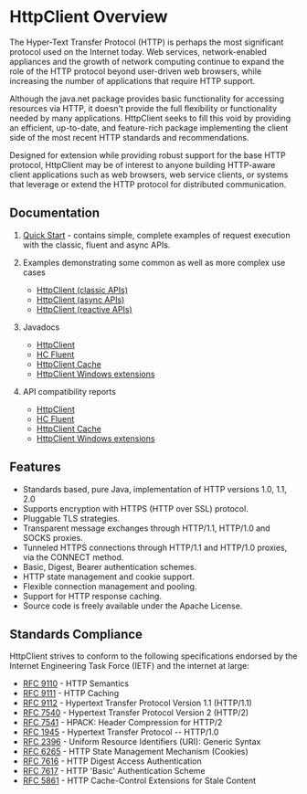 <!--
    Licensed to the Apache Software Foundation (ASF) under one
    or more contributor license agreements.  See the NOTICE file
    distributed with this work for additional information
    regarding copyright ownership.  The ASF licenses this file
    to you under the Apache License, Version 2.0 (the
    "License"); you may not use this file except in compliance
    with the License.  You may obtain a copy of the License at
    
      http://www.apache.org/licenses/LICENSE-2.0
    
    Unless required by applicable law or agreed to in writing,
    software distributed under the License is distributed on an
    "AS IS" BASIS, WITHOUT WARRANTIES OR CONDITIONS OF ANY
    KIND, either express or implied.  See the License for the
    specific language governing permissions and limitations
    under the License.
-->

HttpClient Overview
===================

The Hyper-Text Transfer Protocol (HTTP) is perhaps the most significant protocol used on the Internet today. Web
services, network-enabled appliances and the growth of network computing continue to expand the role of the HTTP
protocol beyond user-driven web browsers, while increasing the number of applications that require HTTP support.

Although the java.net package provides basic functionality for accessing resources via HTTP, it doesn't provide the full
flexibility or functionality needed by many applications. HttpClient seeks to fill this void by providing an efficient,
up-to-date, and feature-rich package implementing the client side of the most recent HTTP standards and recommendations.

Designed for extension while providing robust support for the base HTTP protocol, HttpClient may be of interest to
anyone building HTTP-aware client applications such as web browsers, web service clients, or systems that leverage or
extend the HTTP protocol for distributed communication.

Documentation
-------------

1. [Quick Start](quickstart.md) - contains simple, complete examples of request execution with the classic, fluent and
   async APIs.
1. Examples demonstrating some common as well as more complex use cases

    * [HttpClient (classic APIs)](examples.md)
    * [HttpClient (async APIs)](examples-async.md)
    * [HttpClient (reactive APIs)](examples-reactive.md)

1. Javadocs

    * [HttpClient](./current/httpclient5/apidocs/)
    * [HC Fluent](./current/httpclient5-fluent/apidocs/)
    * [HttpClient Cache](./current/httpclient5-cache/apidocs/)
    * [HttpClient Windows extensions](./current/httpclient5-win/apidocs/)

1. API compatibility reports

    * [HttpClient](./current/httpclient5/japicmp.html)
    * [HC Fluent](./current/httpclient5-fluent/japicmp.html)
    * [HttpClient Cache](./current/httpclient5-cache/japicmp.html)
    * [HttpClient Windows extensions](./current/httpclient5-win/japicmp.html)

Features
--------

- Standards based, pure Java, implementation of HTTP versions 1.0, 1.1, 2.0
- Supports encryption with HTTPS (HTTP over SSL) protocol.
- Pluggable TLS strategies.
- Transparent message exchanges through HTTP/1.1, HTTP/1.0 and SOCKS proxies.
- Tunneled HTTPS connections through HTTP/1.1 and HTTP/1.0 proxies, via the CONNECT method.
- Basic, Digest, Bearer authentication schemes.
- HTTP state management and cookie support.
- Flexible connection management and pooling.
- Support for HTTP response caching.
- Source code is freely available under the Apache License.

Standards Compliance
--------------------

HttpClient strives to conform to the following specifications endorsed by the Internet Engineering Task Force (IETF) and
the internet at large:

- [RFC 9110](https://datatracker.ietf.org/doc/html/rfc9110) - HTTP Semantics
- [RFC 9111](https://datatracker.ietf.org/doc/html/rfc9111) - HTTP Caching
- [RFC 9112](https://datatracker.ietf.org/doc/html/rfc9112) - Hypertext Transfer Protocol Version 1.1 (HTTP/1.1)
- [RFC 7540](https://datatracker.ietf.org/doc/html/rfc7540) - Hypertext Transfer Protocol Version 2 (HTTP/2)
- [RFC 7541](https://datatracker.ietf.org/doc/html/rfc7541) - HPACK: Header Compression for HTTP/2
- [RFC 1945](https://datatracker.ietf.org/doc/html/rfc1945) - Hypertext Transfer Protocol -- HTTP/1.0
- [RFC 2396](https://datatracker.ietf.org/doc/html/rfc2396) - Uniform Resource Identifiers (URI): Generic Syntax
- [RFC 6265](https://datatracker.ietf.org/doc/html/rfc6265) - HTTP State Management Mechanism (Cookies)
- [RFC 7616](https://datatracker.ietf.org/doc/html/rfc7616) - HTTP Digest Access Authentication
- [RFC 7617](https://datatracker.ietf.org/doc/html/rfc7617) - HTTP 'Basic' Authentication Scheme
- [RFC 5861](https://datatracker.ietf.org/doc/html/rfc5861) - HTTP Cache-Control Extensions for Stale Content
